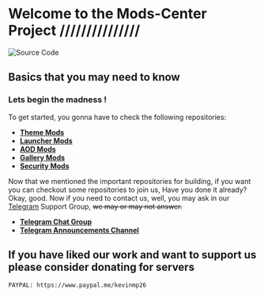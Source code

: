 # Welcome to the Mods-Center Project ///////////////

![Source Code](https://telegra.ph/file/5d6102866f37abb10a276.jpg)

## Basics that you may need to know

### Lets begin the madness !

To get started, you gonna have to check the following repositories:

* [**Theme Mods**](https://github.com/Mods-Center/Miui_Theme_Mod)
* [**Launcher Mods**](https://github.com/Mods-Center/Miui_Launcher_Mod)
* [**AOD Mods**](https://github.com/Mods-Center/Miui_Always_On_Display_Mod)
* [**Gallery Mods**](https://github.com/Mods-Center/Miui_Gallery_Mod)
* [**Security Mods**](https://github.com/Mods-Center/MiuiSecurityMod)

Now that we mentioned the important repositories for building, if you want you can checkout some repositories to join us, 
Have you done it already? Okay, good. Now if you need to contact us, well, you may ask in our [Telegram](https://t.me/bootloop_discussion) Support Group, ~~we may or may not answer.~~

 * [**Telegram Chat Group**](https://t.me/bootloop_discussion)
 * [**Telegram Announcements Channel**](https://t.me/kashis_cringey_stuffs)

## If you have liked our work and want to support us please consider donating for servers

```bash
PAYPAL: https://www.paypal.me/kevinmp26
```
